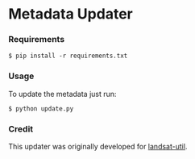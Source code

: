 # Metadata Updater

### Requirements

    $ pip install -r requirements.txt

### Usage

To update the metadata just run:

    $ python update.py

### Credit

This updater was originally developed for [landsat-util](https://github.com/developmentseed/landsat-util).
